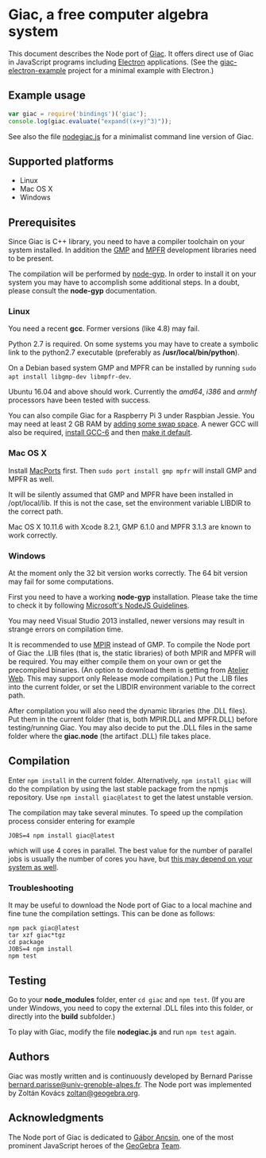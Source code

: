 # Giac, a free computer algebra system #

This document describes the Node port of
[Giac](http://www-fourier.ujf-grenoble.fr/~parisse/giac.html). It offers
direct use of Giac in JavaScript programs including
[Electron](https://electron.atom.io/) applications. (See the [giac-electron-example](https://github.com/kovzol/giac-electron-example)
project for a minimal example with Electron.)

## Example usage ##

```javascript
var giac = require('bindings')('giac');
console.log(giac.evaluate("expand((x+y)^3)"));
```

See also the file [nodegiac.js](nodegiac.js) for a minimalist command line version of Giac.

## Supported platforms ##

* Linux
* Mac OS X
* Windows

## Prerequisites ##

Since Giac is C++ library, you need to have a compiler toolchain on your
system installed. In addition the [GMP](https://gmplib.org) and
[MPFR](http://www.mpfr.org/) development libraries need to be present.

The compilation will be performed by
[node-gyp](https://github.com/nodejs/node-gyp). In order to install it on
your system you may have to accomplish some additional steps. In a doubt,
please consult the **node-gyp** documentation.

### Linux ###

You need a recent **gcc**. Former versions (like 4.8) may fail.

Python 2.7 is required. On some systems you may have to create a symbolic link to
the python2.7 executable (preferably as **/usr/local/bin/python**).

On a Debian based system GMP and MPFR can be installed by running `sudo apt install
libgmp-dev libmpfr-dev`.

Ubuntu 16.04 and above should work. Currently the *amd64*, *i386* and
*armhf* processors have been tested with success.

You can also compile Giac for a Raspberry Pi 3 under Raspbian Jessie. You may need at least 2 GB RAM by
[adding some swap space](https://raspberrypi.stackexchange.com/a/1605). A newer GCC will
also be required, [install GCC-6](https://solarianprogrammer.com/2016/06/24/raspberry-pi-raspbian-install-gcc-compile-cpp-14-and-cpp-17-programs/)
and then [make it default](https://askubuntu.com/a/781977/358453).

### Mac OS X ###

Install [MacPorts](https://www.macports.org/install.php) first. Then `sudo port
install gmp mpfr` will install GMP and MPFR as well.

It will be silently assumed that GMP and MPFR have been installed in /opt/local/lib.
If this is not the case, set the environment variable LIBDIR to the correct path.

Mac OS X 10.11.6 with Xcode 8.2.1, GMP 6.1.0 and MPFR 3.1.3 are known to
work correctly.

### Windows ###

At the moment only the 32 bit version works correctly. The 64 bit version may fail
for some computations.

First you need to have a working **node-gyp** installation. Please take the time
to check it by following
[Microsoft's NodeJS Guidelines](https://github.com/Microsoft/nodejs-guidelines/blob/master/windows-environment.md#compiling-native-addon-modules).

You may need Visual Studio 2013 installed, newer versions may result in strange
errors on compilation time.

It is recommended to use [MPIR](http://mpir.org/) instead of GMP. To compile the Node port of Giac the .LIB
files (that is, the static libraries) of both MPIR and MPFR will be required. You
may either compile them on your own or get the precompiled binaries. (An option
to download them is getting from [Atelier Web](http://www.atelierweb.com/mpir-and-mpfr/).
This may support only Release mode compilation.) Put the .LIB files into the current
folder, or set the LIBDIR environment variable to the correct path.

After compilation you will also need the dynamic libraries (the .DLL files). Put them
in the current folder (that is, both MPIR.DLL and MPFR.DLL) before testing/running Giac.
You may also decide to put the .DLL files in the same folder where the **giac.node**
(the artifact .DLL) file takes place.

## Compilation ##

Enter `npm install` in the current folder. Alternatively, `npm install
giac` will do the compilation by using the last stable package from the
npmjs repository. Use `npm install giac@latest` to get the latest
unstable version.

The compilation may take several minutes. To speed up the compilation
process consider entering for example
```
JOBS=4 npm install giac@latest
```
which will use 4 cores in parallel. The best value for the number of
parallel jobs is usually the number of cores you have, but
[this may depend on your system as
well](http://stackoverflow.com/questions/2499070/gnu-make-should-the-number-of-jobs-equal-the-number-of-cpu-cores-in-a-system).

### Troubleshooting ###

It may be useful to download the Node port of Giac to a local machine
and fine tune the compilation settings. This can be done as follows:
```
npm pack giac@latest
tar xzf giac*tgz
cd package
JOBS=4 npm install
npm test
```

## Testing ##

Go to your **node_modules** folder, enter `cd giac` and `npm test`. (If you are under Windows,
you need to copy the external .DLL files into this folder, or directly into the **build**
subfolder.)

To play with Giac, modify the
file **nodegiac.js** and run `npm test` again.

## Authors ##

Giac was mostly written and is continuously developed by Bernard Parisse
<bernard.parisse@univ-grenoble-alpes.fr>. The Node port was implemented
by Zoltán Kovács <zoltan@geogebra.org>.

## Acknowledgments ##

The Node port of Giac is dedicated to [Gábor Ancsin](https://www.geogebra.org/gabor), one of the most
prominent JavaScript heroes of the [GeoGebra](http://www.geogebra.org)
[Team](http://www.geogebra.org/team).
